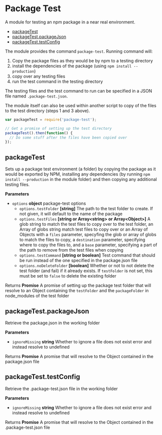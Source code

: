 # Package Test
A module for testing an npm package in a near real environment.

<!-- START doctoc generated TOC please keep comment here to allow auto update -->
<!-- DON'T EDIT THIS SECTION, INSTEAD RE-RUN doctoc TO UPDATE -->


- [packageTest](#packagetest)
- [packageTest.packageJson](#packagetestpackagejson)
- [packageTest.testConfig](#packagetesttestconfig)

<!-- END doctoc generated TOC please keep comment here to allow auto update -->

The module provides the command `package-test`. Running command will:
1. Copy the package files as they would be by npm to a testing directory
1. install the dependencies of the package (using `npm install --production`)
1. copy over any testing files
1. run the test command in the testing directory

The testing files and the test command to run can be specified in a JSON file
named `.package-test.json`.

The module itself can also be used within another script to copy of the files
to the test directory (steps 1 and 3 above).

```javascript
var packageTest = require('package-test');

// Get a promise of setting up the test directory
packageTest().then(function() {
  // Do some stuff after the files have been copied over
});
```

## packageTest

Sets up a package test environment (a folder) by copying the package as it
would be exported by NPM, installing any dependencies (by running
`npm install --production` in the module folder) and then copying any
additional testing files.

**Parameters**

-   `options` **object** package-test options
    -   `options.testFolder` **[string]** The path to the test folder to create.
               If not given, it will default to the name of the package
    -   `options.testFiles` **[string or Array&lt;string&gt; or Array&lt;Object&gt;]** A glob string to
               match the test files to copy over to the test folder, an Array of
               globs string match test files to copy over or an Array of Objects
               with a `files` parameter, specyfing the glob  or array of globs to
               match the files to copy, a `destination` parameter, specifying where
               to copy the files to, and a `base` parameter, specifying a part of
               the path to remove  from the test files when copying
    -   `options.testCommand` **[string or boolean]** Test command that should be
               run instead of the one specified in the package.json file
    -   `options.noDeleteFolder` **[boolean]** Whether or not to not delete the
               test folder (and fail) if it already exists. If `testFolder` is not
               set, this must be set to `false` to delete the existing folder

Returns **Promise** A promise of setting up the package test folder that will
         resolve to an Object containing the `testFolder` and the
         `packageFolder` in node_modules of the test folder

## packageTest.packageJson

Retrieve the package.json in the working folder

**Parameters**

-   `ignoreMissing` **string** Whether to ignore a file does not exist error
           and instead resolve to undefined

Returns **Promise** A promise that will resolve to the Object contained
         in the package.json file

## packageTest.testConfig

Retrieve the .package-test.json file in the working folder

**Parameters**

-   `ignoreMissing` **string** Whether to ignore a file does not exist error
           and instead resolve to undefined

Returns **Promise** A promise that will resolve to the Object contained
         in the .package-test.json file

